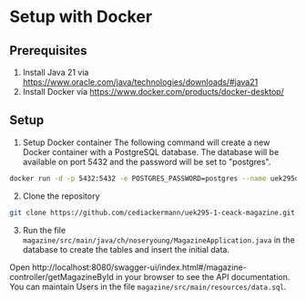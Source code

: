 # Setup with Docker

## Prerequisites

1. Install Java 21
   via https://www.oracle.com/java/technologies/downloads/#java21
2. Install Docker via https://www.docker.com/products/docker-desktop/

## Setup

1. Setup Docker container
   The following command will create a new Docker container with a PostgreSQL
   database. The database will be available on port 5432 and the password will
   be set to "postgres".

```bash
docker run -d -p 5432:5432 -e POSTGRES_PASSWORD=postgres --name uek295db postgres
```

2. Clone the repository

```bash
git clone https://github.com/cediackermann/uek295-1-ceack-magazine.git
```

3. Run the file `magazine/src/main/java/ch/noseryoung/MagazineApplication.java`
   in the database to
   create the tables and insert the initial data.

Open http://localhost:8080/swagger-ui/index.html#/magazine-controller/getMagazineById
in your browser to see the API documentation. You can maintain Users in the
file `magazine/src/main/resources/data.sql`.
